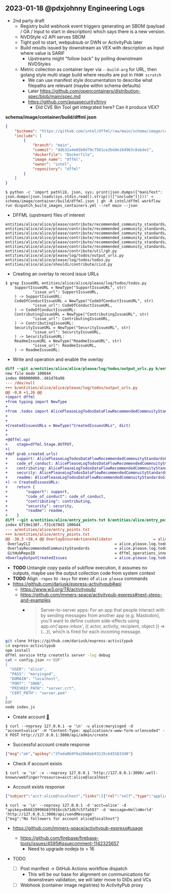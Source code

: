 ## 2023-01-18 @pdxjohnny Engineering Logs

- 2nd party draft
  - Registry build webhook event triggers generating an SBOM (payload / OA / Input to start in description) which says there is a new version.
  - NVDStyle v2 API serves SBOM
  - Tight poll to start, webpubsub or DWN or ActivityPub later
  - Build results issued by downstream as VEX with description as Input where value is SARIF
    - Upstreams might "follow back" by polling downstream NVDStyles
  - Metric collection as container layer via `--build-arg` for URL, then golang style multi stage build where results are put in `FROM scratch`
    - We can use manifest style documentation to describe what filepaths are relevant (maybe within schema defaults)
    - Later https://github.com/opencontainers/distribution-spec/blob/main/spec.md
    - https://github.com/aquasecurity/trivy
      - Did CVE Bin Tool get integrated here? Can it produce VEX?

**schema/image/container/build/dffml.json**

```json
{
    "$schema": "https://github.com/intel/dffml/raw/main/schema/image/container/build/0.0.1.schema.json",
    "include": [
        {
            "branch": "main",
            "commit": "ddb32a4e65b0d79c7561ce2bdde16d963c8abde1",
            "dockerfile": "Dockerfile",
            "image_name": "dffml",
            "owner": "intel",
            "repository": "dffml"
        }
    ]
}
```

```console
$ python -c 'import pathlib, json, sys; print(json.dumps({"manifest": json.dumps(json.loads(sys.stdin.read().strip())["include"])}))' < schema/image/container/build/dffml.json | gh -R intel/dffml workflow run dispatch_build_images_containers.yml --ref main --json
```

- DFFML (upstream) files of interest

```
entities/alice/alice/please/contribute/recommended_community_standards/cli.py
entities/alice/alice/please/contribute/recommended_community_standards/code_of_conduct.py
entities/alice/alice/please/contribute/recommended_community_standards/contributing.py
entities/alice/alice/please/contribute/recommended_community_standards/meta_issue.py
entities/alice/alice/please/contribute/recommended_community_standards/readme.py
entities/alice/alice/please/contribute/recommended_community_standards/recommended_community_standards.py
entities/alice/alice/please/contribute/util/gh.py
entities/alice/alice/please/log/todos/output_urls.py
entities/alice/alice/please/log/todos/todos.py
entities/alice/alice/shouldi/contribute/cicd.py
```

- Creating an overlay to record issue URLs

```console
$ grep IssueURL entities/alice/alice/please/log/todos/todos.py
    SupportIssueURL = NewType("SupportIssueURL", str)
            "issue_url": SupportIssueURL,
    ) -> SupportIssueURL:
    CodeOfConductIssueURL = NewType("CodeOfConductIssueURL", str)
            "issue_url": CodeOfConductIssueURL,
    ) -> CodeOfConductIssueURL:
    ContributingIssueURL = NewType("ContributingIssueURL", str)
            "issue_url": ContributingIssueURL,
    ) -> ContributingIssueURL:
    SecurityIssueURL = NewType("SecurityIssueURL", str)
            "issue_url": SecurityIssueURL,
    ) -> SecurityIssueURL:
    ReadmeIssueURL = NewType("ReadmeIssueURL", str)
            "issue_url": ReadmeIssueURL,
    ) -> ReadmeIssueURL:
```

- Write and operation and enable the overlay

```patch
diff --git a/entities/alice/alice/please/log/todos/output_urls.py b/entities/alice/alice/please/log/todos/output_urls.py
new file mode 100644
index 000000000..d41d76a96
--- /dev/null
+++ b/entities/alice/alice/please/log/todos/output_urls.py
@@ -0,0 +1,26 @@
+import dffml
+from typing import NewType
+
+from .todos import AlicePleaseLogTodosDataFlowRecommendedCommnuityStandardsGitHubIssues
+
+
+CreatedIssuesURLs = NewType("CreatedIssuesURLs", dict)
+
+
+@dffml.op(
+    stage=dffml.Stage.OUTPUT,
+)
+def grab_created_urls(
+    support: AlicePleaseLogTodosDataFlowRecommendedCommnuityStandardsGitHubIssues.SupportIssueURL,
+    code_of_conduct: AlicePleaseLogTodosDataFlowRecommendedCommnuityStandardsGitHubIssues.CodeOfConductIssueURL,
+    contributing: AlicePleaseLogTodosDataFlowRecommendedCommnuityStandardsGitHubIssues.ContributingIssueURL,
+    security: AlicePleaseLogTodosDataFlowRecommendedCommnuityStandardsGitHubIssues.SecurityIssueURL,
+    readme: AlicePleaseLogTodosDataFlowRecommendedCommnuityStandardsGitHubIssues.ReadmeIssueURL,
+) -> CreatedIssuesURLs:
+    return {
+        "support": support,
+        "code_of_conduct": code_of_conduct,
+        "contributing": contributing,
+        "security": security,
+        "readme": readme,
+    }
diff --git a/entities/alice/entry_points.txt b/entities/alice/entry_points.txt
index 6719e138f..f31c670d3 100644
--- a/entities/alice/entry_points.txt
+++ b/entities/alice/entry_points.txt
@@ -38,3 +38,4 @@ OverlayEnsureActionsValidator                  = alice_test.shouldi.contribute.a
 OverlayCLI                                     = alice.please.log.todos.todos:OverlayCLI
 OverlayRecommendedCommunityStandards           = alice.please.log.todos.todos:AlicePleaseLogTodosDataFlowRecommendedCommnuityStandardsGitHubIssues
 GitHubRepoID                                   = dffml_operations_innersource.cli:github_repo_id_to_clone_url
+OverlayOutputCreatedIssues                     = alice.please.log.todos.output_urls:grab_created_urls
```

- **TODO** Untangle copy pasta of subflow execution, it assumes no outputs, maybe use the output collection code from system context
- **TODO** Align `-repos` to `-keys` for exec of `alice please` commands
- https://github.com/dariusk/express-activitypub#api
  - https://www.w3.org/TR/activitypub/
  - https://github.com/immers-space/activitypub-express#next-steps-and-examples
    - > Server-to-server apps: For an app that people interact with by sending messages from another app (e.g. Mastodon), you'll want to define custom side-effects using app.on('apex-inbox', ({ actor, activity, recipient, object }) => {...}), which is fired for each incoming message.

```bash
git clone https://github.com/dariusk/express-activitypub
cd express-activitypub
npm install
dffml service http createtls server -log debug
cat > config.json <<'EOF'
{
  "USER": "alice",
  "PASS": "maryisgod",
  "DOMAIN": "localhost",
  "PORT": "3000",
  "PRIVKEY_PATH": "server.crt",
  "CERT_PATH": "server.pem"
}
EOF
node index.js
```

- Create account [:pill:](https://pdxjohnny.github.io/redpill/)

```console
$ curl --noproxy 127.0.0.1 -w '\n' -u alice:maryisgod -d "account=alice" -H "Content-Type: application/x-www-form-urlencoded" -X POST http://127.0.0.1:3000/api/admin/create
```

- Successful account create response

```json
{"msg":"ok","apikey":"3feda0b9f6a26b0eb93135c6455833d8"}
```

- Check if account exists

```console
$ curl -w '\n' -v --noproxy 127.0.0.1 'http://127.0.0.1:3000/.well-known/webfinger?resource=acct:alice@localhost'
```

- Account exists response

```json
{"subject":"acct:alice@localhost","links":[{"rel":"self","type":"application/activity+json","href":"https://localhost/u/alice"}]}
```

```console
$ curl -w '\n' --noproxy 127.0.0.1 -d 'acct=alice' -d "apikey=8b6619996b83f016ccb71db7c5f7a583" -d 'message=HelloWorld' 'http://127.0.0.1:3000/api/sendMessage'
{"msg":"No followers for account alice@localhost"}
```

- https://github.com/immers-space/activitypub-express#usage
  - https://github.com/firebase/firebase-tools/issues/4595#issuecomment-1142325657
    - Need to upgrade nodejs to > 16

- TODO
  - [ ] Post manifest -> GitHub Actions workflow dispatch
    - This will be our base for alignment on communications for downstream validation, we will later move to DIDs and VCs
  - [ ] Webhook (container image registries) to ActivityPub proxy